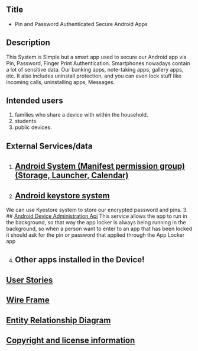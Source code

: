 ## Title

* Pin and Password Authenticated Secure Android Apps

## Description

This System is Simple but a smart app used to secure our Android app via Pin, Password, Finger Print Authentication. Smartphones nowadays contain a lot of sensitive data. Our banking apps, note-taking apps, gallery apps, etc.
It also includes uninstall protection, and you can even lock stuff like incoming calls, uninstalling apps, Messages.


## Intended users
 1. families who share a device with within the household.
 2. students.
 3. public devices.
 
## External Services/data
 
1.	## [Android System (Manifest permission group) (Storage, Launcher, Calendar)](https://developer.android.com/reference/android/Manifest.permission_group.html#ACTIVITY_RECOGNITION)
2.	## [Android keystore system](https://developer.android.com/training/articles/keystore)
We can use Kyestore system to  store our encrypted password and pins. 
3.	## [Android Device Administration Api](https://developer.android.com/reference/android/app/admin/DeviceAdminService?hl=en)
This service allows the app to run in the background, so that way the app locker is always being running in the background, so when a person want to enter to an app that has been locked it should ask for the pin or password that applied through the App Locker app

4.	## Other apps installed in the Device!


## [User Stories](./user-stories.md)
## [Wire Frame](wireframe.md)
## [Entity Relationship Diagram](erd.md)
## [Copyright and license information](notice.md)